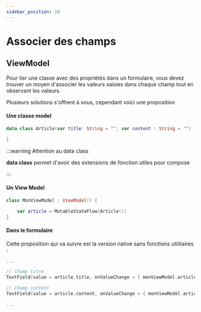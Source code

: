 ```yaml
---
sidebar_position: 10
---
```


# Associer des champs

## ViewModel

Pour lier une classe avec des propriétés dans un formulaire, vous devez trouver un moyen d'associer les valeurs saisies dans chaque champ tout en observant les valeurs.

Plusieurs solutions s'offrent à vous, cependant voici une proposition 

#### Une classe model

```kotlin
data class Article(var title: String = "", var content : String = "") {

}
```

:::warning Attention au data class

**data class** permet d'avoir des extensions de fonction utiles pour compose

:::

#### Un View Model

```kotlin
class MonViewModel : ViewModel() {

    var article = MutableStateFlow(Article())
}
```

#### Dans le formulaire

Cette proposition qui va suivre est la version native sans fonctions utilitaires :

```kotlin
...

// Champ titre
TextField(value = article.title, onValueChange = { monViewModel.article.value = articleViewModel.article.value.copy(title = it) } )

// Champ content
TextField(value = article.content, onValueChange = { monViewModel.article.value = articleViewModel.article.value.copy(content = it) } )

...
```

